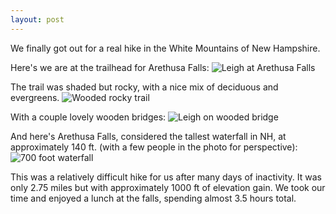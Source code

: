 ```yaml
---
layout: post
---
```

We finally got out for a real hike in the White Mountains of New Hampshire. 

Here's we are at the trailhead for Arethusa Falls: 
![Leigh at Arethusa Falls](https://lh3.googleusercontent.com/A76boqjVQTyYh315ylQop8QrPOLfMB7xTP8N02pSpRDlIOmi9HEp0ss0L7Yir2QTbQHZ41Dzj_PneECc2bxbcMGJ8CFwGUPuRz0mSeK-BQjKzpzMPl2verPHAGpiFixsoAcAz5JQJgGylZBcfMMD5rL3Iw3fqQePqAKRg5cIwG3NgYtAzszc5wihWgK1gAd1oTlBdtvu103HYFNwLkyESPqL-S6VGgK7taWcBW4xJYz6TZ96jqomwfdL6q3tOQeMdGZaQZaLJKsIxpC4nCt6f8hVSqSgyqzJgk8AcKQ9uzC84EI7vXPUMB6Pu24Txn5C-IVY29LMaEFCx0faAEi7lOTJS9slErZxJBKMOE8oICOFh85VMQf5Ti1lTq3PsAFW0HA3QN3bFrybdyWsE-Jp_5mkUSiAenONsgtH_da2IwjNS7PojE2fq7mJ5qitlVXS7LQFKDQOM52h8ChbOsV1dJg5iTRuDK6GMAydACQf46tDXgJeIL9kOyBqN2y4FZkoQc9TFUsPvLAC0elgt2WIbwGg5qoIaRImyyRk3T7-wtEFC44EcUeQVJwv-NBp2dxuGdx45gdlkH2hHCrDu6ernfbwqMfmgjSIOTsFhNO4vcj5_tJjrvNq1O7ELQCWmtJ1FfeuOPUZoMXtDYdFDhfAD047X-is823H96uOv5BQ90asAWKnjyFyR3LJVqaY7Dff93SXEPUb9tWb4eA-RhzVtkaK=w800-no-tmp.jpg)

The trail was shaded but rocky, with a nice mix of deciduous and evergreens.
![Wooded rocky trail](https://lh3.googleusercontent.com/LlhzYqj76zapOZmzZR2nxuwJGLYkb5O5aLVaQ_NvN6S2JZZldQLiCa1bA9n3Xtg0ylVNJU9AAdb0FUQmF_uQCB776f9wundS_DluaNAiqfKpq9sHCXfJ8WLvAadFerGUSsRRGOw5TVASyBRz6OFJ2PRCXdWnZ6iEQss26d9R4Wzk69zSyet3BKZN_8KDu6XTjUhzEEBCkp2cG88tjSiQZwxMdwKxYynSfO3AKPyXafaoHUJYb9QnGKnvjtC1oZuXCCCtogaOaYV95fODOZOxx1Iy4ihCo0Pi3YJdIE_l-slDMq3TY832rnAi9z0m28gWOEzPDY_r5ZkCB9LZbrURRxhS053BNGjT5DFoxrDC0hwk61pHtYmaC6EFuFo769KLUxgnJQvEWq9hkig3xB4Lljivf4WKD5v2eZ5kPSXsdDAmZZY2AcwtQ6Tv0cVorNwAso2Zbl18AOQxrfVnO_ab1pqXRkuaM0MtKZ3lPMfteQL9cvPUZMAl_UjDzMEWbcn0W6KZVuCOsn7kLHQrYL7c72Eo4XEfzqvosa812ZkdiT_Dv1C0hEUHGH0-x-J8c2bRPEgYnxvXIK-irZ25WMykEE6dnVfo0i6ja-l_6ymW8NkAtuCwzm-JSeA22BuJIW5k_82OFw2l5FsjL5JNOKI-MJe4CUXG7BpCCzB8WJnuZ0Xc1D5jOeURAr69Cm1i9G9GYAzzdAZVkZ6D_sXT8P5gz0A9=w800-no-tmp.jpg)

With a couple lovely wooden bridges:
![Leigh on wooded bridge](https://lh3.googleusercontent.com/7p0YE6riW5SI7OcXsn6r1J6vBxhswBOCoZ92nPzNOia4QxFfVC1zei7UmlngNuo97H9Yz5yrU8lvw5BgB-67QZAhSz2uecrLJwFHhfnfLZOhvVzSMO0zH3ihoZDpfRZcHnIGf3ZuPFBy6NOMh7pyLUQjmowskQR98k37r_ni7wse5EyhzCRVx6cH3m3Cwqp4IPKgvCa2waaio327q64n5bub0svvQV8SXCdqqb6d7KZRrImcuYMNqfenQawu1tQ8PYZTpME8V5KDF4ZUR-y0hTGN_sAM_6Ijaiut6Js64tW5lBDz9aooLPl74mrtfMXbnnbDW8LQkXok9_dSTDneINh9svpo6eZR0yuUaQUwiHBBIvpOxLuYfGsRZDBvslwoiwX_9pRK84SzCfkRYTzcWgkX-74LjlLLSiS_LfYYIsXGGzyzUxdrHw4k-SQIJOFAUAV9lc2NeaEg6I_XLAzIn8plE0MSKAz12XU169q-FAE0s50RGEnNOulGrTldNO-Bu0Q34pVbC86YIHlau5dNQeOY-5H1QZP265Zx4aX1BT5SCd_Gltrjd0E4bIzFSEQ7sc_BIq6QkA6C34aP-cZJcWHI6jQjXE7z3U5cYfjUQ5DCUj7j3TozOvfRxQ17Ba7NDgtgEYpyrihiy3jroLGgsn-o-RPC_zozJr3I3R9U1SY_4TjTXneqY3rus_PAmhaRaTDD_5Ha-ICPzHIvs4rVKh0T=w800-no-tmp.jpg)

And here's Arethusa Falls, considered the tallest waterfall in NH, at approximately 140 ft. (with a few people in the photo for perspective):
![700 foot waterfall](https://lh3.googleusercontent.com/CG9FsqSDQtEfy9vjbajJfMSyOa2Pm-7sTWcvdUIx6BlLQJKycAMOO5Km5RtKste7tLzOBia3E16vLruJyakTn0mybxwM4vS1NUc9_On36Iq_v98hrq-t4WjIPS6sQ5_25mRe3WgjdT1ZokLA5H5p_JT8DBMgLUKwUGzwJeCXn6gpMrt0yN58YqFoOh9OQ5WoBWyES7J02yKLQ5pIUDCJWPhMkbDo_sRTLJjLYlkNcoJuOtIsM0GJV4Fer2vNRZMUNNsykXbl-P0j2-xD7-uVILGCXz3-NvsVjwoP4JthCoN5XuPYnY7el-dCzpu_Q-oQQqlyxfJ8Jocnxcq9mQaZ6q6Idw68e0MIdire9Gc4sHpKYFVXYsm-RVSOAOXyVCs_JQoxcW3BNuW-SpSGXNbBlIT5r3AR7Rt-fsBItCXYsd4mHWOMDv_TgbuQQ_wJ0DZ5lGiFo84lsNqfujRV0g1ECQvQgiTwh8fijfc1ODC2HvaNTNZcRdEJH7rEdJGJt96DzTmsiZImleuMr9f7LctRzKDRZVERP-6V-spIeIjlB72A6tzCwmK9QZHfC1oVPnyu2Nb8F2LdZ3KbTZGQLT3iz_lIfMYIcLhxj1ujl_83mAsh8Mjzw28omO5bKU7F4-N9HBUkX6lEFtJN4nzyK85TGR1ADQX2dqa0K2njhXmqGBOMbboFp4A2IRxPzCy_D_zo_bZWIpkJ-dZKIOMo4d8zOYLS=w800-no-tmp.jpg)

This was a relatively difficult hike for us after many days of inactivity. It was only 2.75 miles but with approximately 1000 ft of elevation gain. We took our time and enjoyed a lunch at the falls, spending almost 3.5 hours total.

